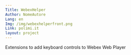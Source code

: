 ```yaml
---
Title: WebexHelper
Author: NomeAutore
Lang: en
Img: /img/webexhelperfront.png
Link: polimi.it
layout: project
---
```

Extensions to add keyboard controls to Webex Web Player
